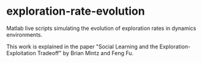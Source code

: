 # exploration-rate-evolution
Matlab live scripts simulating the evolution of exploration rates in dynamics environments. 

This work is explained in the paper "Social Learning and the Exploration-Exploitation Tradeoff" by Brian Mintz and Feng Fu. 
